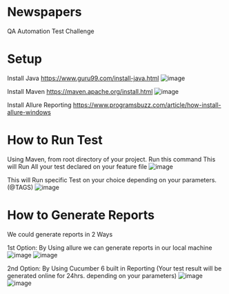 # Newspapers
QA Automation Test Challenge

# Setup

Install Java
https://www.guru99.com/install-java.html
![image](https://user-images.githubusercontent.com/110485304/182429153-0c15dec3-5252-4981-ad9b-5ef89f9b60d9.png)

Install Maven
https://maven.apache.org/install.html
![image](https://user-images.githubusercontent.com/110485304/182429265-4ca060dd-8434-4f5a-8c94-d208a0c7a45b.png)

Install Allure Reporting
https://www.programsbuzz.com/article/how-install-allure-windows

# How to Run Test
Using Maven, from root directory of your project. Run this command 
This will Run All your test declared on your feature file
![image](https://user-images.githubusercontent.com/110485304/182430945-ef9c857d-b5fa-481d-9319-1958db8d26b9.png)

This will Run specific Test on your choice depending on your parameters. (@TAGS)
![image](https://user-images.githubusercontent.com/110485304/182432565-b7352877-0e9c-46a5-8b8d-04e632621575.png)


# How to Generate Reports
We could generate reports in 2 Ways

1st Option: By Using allure we can generate reports in our local machine
![image](https://user-images.githubusercontent.com/110485304/182432102-f8a2b5e1-be8b-491f-a4f0-ee07b47fbcb3.png)
![image](https://user-images.githubusercontent.com/110485304/182432334-26ffb609-2a43-4d74-9ca1-0b4c19e9f234.png)



2nd Option: By Using Cucumber 6 built in Reporting (Your test result will be generated online for 24hrs. depending on your parameters)
![image](https://user-images.githubusercontent.com/110485304/182431940-b6944075-667c-45ff-934c-92b7ffdc2960.png)
![image](https://user-images.githubusercontent.com/110485304/182432040-06f06e2d-2893-4ae6-808d-deb1e1916118.png)

